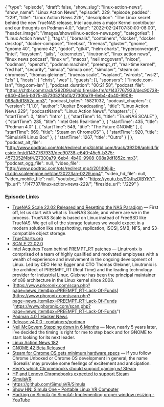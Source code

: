 {
  "type": "episode",
  "draft": false,
  "show_slug": "linux-action-news",
  "show_name": "Linux Action News",
  "episode": 229,
  "episode_padded": "229",
  "title": "Linux Action News 229",
  "description": "The Linux secret behind the new TrueNAS release, Intel acquires a major Kernel contributor and our thoughts on Podman 4.0.",
  "date": "2022-02-24T07:30:00-08:00",
  "header_image": "/images/shows/linux-action-news.png",
  "categories": [
    "Linux Action News"
  ],
  "tags": [
    "borealis",
    "containers",
    "docker",
    "docker desktop",
    "docker-compose",
    "freebsd",
    "freenas",
    "gluster",
    "gnome",
    "gnome 40",
    "gnome 42",
    "godot",
    "gtk4",
    "helm charts",
    "hyperconverged",
    "intel",
    "ixsystem",
    "jails",
    "kubernetes",
    "linutronix",
    "linux action news",
    "linux news podcast",
    "linux vr",
    "macos",
    "neil mcgovern",
    "nixos",
    "oodman",
    "openzfs",
    "podman machine",
    "preempt_rt",
    "real-time kernel",
    "red hat",
    "security",
    "simula",
    "simula one",
    "simulavr",
    "steam on chromeos",
    "thomas gleixner",
    "truenas scale",
    "wayland",
    "wlroots",
    "wsl2",
    "zfs"
  ],
  "hosts": [
    "chris",
    "wes"
  ],
  "guests": [],
  "sponsors": [
    "linode.com-lan",
    "ting.com-lan"
  ],
  "podcast_duration": "00:21:58",
  "podcast_file": "https://chtbl.com/track/392D9/aphid.fireside.fm/d/1437767933/dec90738-e640-45e5-b375-4573052f4bf4/27300a79-6eb4-4b40-9908-098a9df1852c.mp3",
  "podcast_bytes": 15821032,
  "podcast_chapters": {
    "version": "1.1.0",
    "author": "Jupiter Broadcasting",
    "title": "Linux Action News 229",
    "podcastName": "Linux Action News",
    "chapters": [
      {
        "startTime": 0,
        "title": "Intro"
      },
      {
        "startTime": 14,
        "title": "TrueNAS SCALE"
      },
      {
        "startTime": 285,
        "title": "Intel Gets Real-time"
      },
      {
        "startTime": 435,
        "title": "Podman 4.0"
      },
      {
        "startTime": 549,
        "title": "The Future GNOME"
      },
      {
        "startTime": 669,
        "title": "Steam on ChromeOS"
      },
      {
        "startTime": 920,
        "title": "SimulaVR Linux Box"
      },
      {
        "startTime": 1267,
        "title": "Outro"
      }
    ]
  },
  "podcast_alt_file": "http://www.podtrac.com/pts/redirect.mp3/chtbl.com/track/392D9/aphid.fireside.fm/d/1437767933/dec90738-e640-45e5-b375-4573052f4bf4/27300a79-6eb4-4b40-9908-098a9df1852c.mp3",
  "podcast_ogg_file": null,
  "video_file": "http://www.podtrac.com/pts/redirect.mp4/201406.jb-dl.cdn.scaleengine.net/lan/2022/lan-0229.mp4",
  "video_hd_file": null,
  "video_mobile_file": null,
  "youtube_link": "https://youtu.be/SQJhzDIBYKY",
  "jb_url": "/147737/linux-action-news-229/",
  "fireside_url": "/229"
}


### Episode Links

  * [TrueNAS Scale 22.02 Released and Resetting the NAS Paradigm](https://www.servethehome.com/truenas-scale-released-and-resetting-the-nas-paradigm/ "TrueNAS Scale 22.02 Released and Resetting the NAS Paradigm") — First off, let us start with what is TrueNAS Scale, and where are we in the process. TrueNAS Scale is based on Linux instead of FreeBSD like TrueNAS. We get all of the storage features we would expect in a modern solution like snapshotting, replication, iSCSI, SMB, NFS, and S3-compatible object storage.
  * [TrueCharts.org](http://truecharts.org/ "TrueCharts.org")
  * [SCALE 22.02.0](https://www.truenas.com/docs/releasenotes/scale/22.02.0/ "SCALE 22.02.0")
  * [Intel Acquires Team behind PREMPT_RT patches](https://community.intel.com/t5/Blogs/Products-and-Solutions/Software/Intel-Acquires-Linutronix/post/1362692 "Intel Acquires Team behind PREMPT_RT patches") — Linutronix is comprised of a team of highly qualified and motivated employees with a wealth of experience and involvement in the ongoing development of Linux. Led by CEO Heinz Egger and CTO Thomas Gleixner, Linutronix is the architect of PREEMPT_RT (Real Time) and the leading technology provider for industrial Linux. Gleixner has been the principal maintainer of x86 architecture in the Linux kernel since 2008.
  * [https://www.phoronix.com/scan.php?page=news_item&px=PREEMPT_RT-Lack-Of-Funds](https://www.phoronix.com/scan.php?page=news_item&px=PREEMPT_RT-Lack-Of-Funds "https://www.phoronix.com/scan.php?page=news_item&px=PREEMPT_RT-Lack-Of-Funds")
  * [Podman 4.0 | Hacker News](https://news.ycombinator.com/item?id=30433518 "Podman 4.0 | Hacker News")
  * [Release v4.0.0 · containers/podman](https://github.com/containers/podman/releases/tag/v4.0.0 "Release v4.0.0 · containers/podman")
  * [Neil McGovern Stepping down in 6 Months](https://blog.halon.org.uk/2022/02/handing-over/ "Neil McGovern Stepping down in 6 Months") — Now, nearly 5 years later, I’ve decided the timing is right for me to step back and for GNOME to start looking for its next leader. 
  * [Linux Action News 182](https://linuxactionnews.com/182 "Linux Action News 182")
  * [GNOME 42 Beta Released](https://www.phoronix.com/scan.php?page=news_item&px=GNOME-42-Beta "GNOME 42 Beta Released")
  * [Steam for Chrome OS gets minimum hardware specs](https://chromeunboxed.com/steam-for-chrome-os-gets-minimum-hardware-specs/ "Steam for Chrome OS gets minimum hardware specs") — If you follow Chrome Unboxed or Chrome OS development in general, the name ‘Borealis‘ may provoke some feelings of excitement and anticipation. 
  * [Here’s which Chromebooks should support gaming w/ Steam](https://9to5google.com/2022/02/19/steam-chrome-os-supported-chromebooks/ "Here’s which Chromebooks should support gaming w/ Steam")
  * [HP and Lenovo Chromebooks expected to support Steam](https://arstechnica.com/gadgets/2022/02/hp-and-lenovo-chromebooks-expected-to-support-steam/ "HP and Lenovo Chromebooks expected to support Steam")
  * [SimulaVR](https://simulavr.com/blog/preorders-are-now-available/ "SimulaVR")
  * <https://github.com/SimulaVR/Simula>
  * [Show HN: Simula One – Portable Linux VR Computer](https://news.ycombinator.com/item?id=30440828 "Show HN: Simula One – Portable Linux VR Computer")
  * [Hacking on Simula (in Simula): Implementing proper window resizing - YouTube](https://www.youtube.com/watch?v=FWLuwG91HnI "Hacking on Simula \(in Simula\): Implementing proper window resizing - YouTube")



